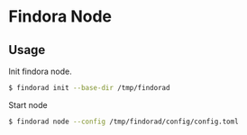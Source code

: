 # Findora Node

## Usage

Init findora node.

``` bash
$ findorad init --base-dir /tmp/findorad
```

Start node

``` bash
$ findorad node --config /tmp/findorad/config/config.toml
```

